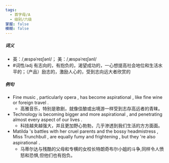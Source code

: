 ```yaml
---
tags:
  - 首字母/A
  - 级别/六级
掌握: false
模糊: false
---
```

##### 词义
- 英：/ˌæspəˈreɪʃənl/； 美：/ˌæspəˈreɪʃənl/
- #词性/adj  有志向的，有抱负的，渴望成功的，一心想提高社会地位和生活水平的；（产品）励志的，激励人心的，受到志向远大者欣赏的
##### 例句
- Fine music , particularly opera , has become aspirational , like fine wine or foreign travel .
	- 高雅音乐，特别是歌剧，就像佳酿或出境游一样受到志存高远者的青睐。
- Technology is becoming bigger and more aspirational , and penetrating almost every aspect of our lives .
	- 科技越夹越强大，并且更加野心勃勃，几乎渗透到我们生活的方方面面。
- Matilda 's battles with her cruel parents and the bossy headmistress , Miss Trunchbull , are equally fumy and frightening , but they 're also aspirational ．
	- 马蒂尔达与残酷的父母和专横的女校长特朗奇布尔小姐的斗争,同样令人愤怒和恐惧,但他们也有抱负。
